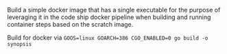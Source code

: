 Build a simple docker image that has a single executable for the purpose of leveraging it in the code ship
docker pipeline when building and running container steps based on the scratch image.

Build for docker via `GOOS=linux GOARCH=386 CGO_ENABLED=0 go build -o synopsis`